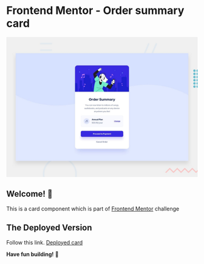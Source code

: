 # Frontend Mentor - Order summary card

![Design preview for the Order summary card coding challenge](./design/desktop-preview.jpg)

## Welcome! 👋
This is a card component which is part of 
[Frontend Mentor](https://www.frontendmentor.io) challenge


## The Deployed Version
Follow this link. 
[Deployed card](https://card-component-2.vercel.app/)

**Have fun building!** 🚀

